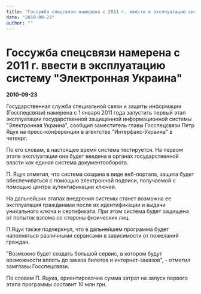 ```yaml
---
title: "Госсужба спецсвязи намерена с 2011 г. ввести в эксплуатацию систему \"Электронная Украина\""
date: "2010-09-23"
author: ""
---
```


# Госсужба спецсвязи намерена с 2011 г. ввести в эксплуатацию систему "Электронная Украина"

**2010-09-23** 

Государственная служба специальной связи и защиты информации (Госспецсвязи) намерена с 1 января 2011 года запустить первый этап эксплуатации государственной защищенной информационной системы "Электронная Украина", сообщил заместитель главы Госспецсвязи Петр Яцук на пресс-конференции в агентстве "Интерфакс-Украина" в четверг.

По его словам, в настоящее время система тестируется. На первом этапе эксплуатации она будет введена в органах государственной власти как единая система документооборота.

П. Яцук отметил, что система создана в виде веб-портала, защита будет обеспечиваться с помощью электронной подписи, получаемой с помощью центра аутентификации ключей.

На дальнейших этапах внедрения системы станет возможна ее эксплуатация гражданами после их идентификации и выдачи уникального ключа и сертификата. При этом система будет защищена от попыток взлома со стороны физических лиц.

П.Яцук также подчеркнул, что в дальнейшем программа будет наполняться различными сервисами в зависимости от пожеланий граждан.

"Возможно будет создать большой сервис, в котором будут возможности вплоть до заказа билетов и интернет-заказов", - отметил замглавы Госспецсвязи.

По словам П. Яцука, ориентировочна сумма затрат на запуск первого этапа программы составит 10 млн грн.